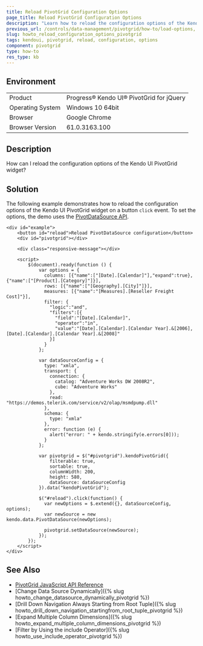 ```yaml
---
title: Reload PivotGrid Configuration Options
page_title: Reload PivotGrid Configuration Options
description: "Learn how to reload the configuration options of the Kendo UI PivotGrid widget on button click in a Kendo UI PivotGrid component."
previous_url: /controls/data-management/pivotgrid/how-to/load-options, /controls/data-management/pivotgrid/how-to/dimensions/load-options
slug: howto_reload_configuration_options_pivotgrid
tags: kendoui, pivotgrid, reload, configuration, options
component: pivotgrid
type: how-to
res_type: kb
---
```


## Environment

<table>
 <tr>
  <td>Product</td>
  <td>Progress® Kendo UI® PivotGrid for jQuery</td>
 </tr>
 <tr>
  <td>Operating System</td>
  <td>Windows 10 64bit</td>
 </tr>
 <tr>
  <td>Browser</td>
  <td>Google Chrome</td>
 </tr>
 <tr>
  <td>Browser Version</td>
  <td>61.0.3163.100</td>
 </tr>
</table>


## Description

How can I reload the configuration options of the Kendo UI PivotGrid widget?  

## Solution

The following example demonstrates how to reload the configuration options of the Kendo UI PivotGrid widget on a button `click` event. To set the options, the demo uses the [PivotDataSource API](https://docs.telerik.com/kendo-ui/api/javascript/data/pivotdatasource#methods).

```dojo
<div id="example">
    <button id="reload">Reload PivotDataSource configuration</button>
    <div id="pivotgrid"></div>

    <div class="responsive-message"></div>

    <script>
        $(document).ready(function () {
            var options = {
              columns: [{"name":["[Date].[Calendar]"],"expand":true},{"name":["[Product].[Category]"]}],
              rows: [{"name":["[Geography].[City]"]}],
              measures: [{"name":"[Measures].[Reseller Freight Cost]"}],
              filter: {
                "logic":"and",
                "filters":[{
                  "field":"[Date].[Calendar]",
                  "operator":"in",
                  "value":"[Date].[Calendar].[Calendar Year].&[2006],[Date].[Calendar].[Calendar Year].&[2008]"
                }]
              }
            };

            var dataSourceConfig = {
              type: "xmla",
              transport: {
                connection: {
                  catalog: "Adventure Works DW 2008R2",
                  cube: "Adventure Works"
                },
                read: "https://demos.telerik.com/service/v2/olap/msmdpump.dll"
              },
              schema: {
                type: "xmla"
              },
              error: function (e) {
                alert("error: " + kendo.stringify(e.errors[0]));
              }
            };

            var pivotgrid = $("#pivotgrid").kendoPivotGrid({
                filterable: true,
                sortable: true,
                columnWidth: 200,
                height: 580,
                dataSource: dataSourceConfig
            }).data("kendoPivotGrid");

            $("#reload").click(function() {
              var newOptions = $.extend({}, dataSourceConfig, options);
              var newSource = new kendo.data.PivotDataSource(newOptions);

              pivotgrid.setDataSource(newSource);
            });
        });
    </script>
</div>
```

## See Also

* [PivotGrid JavaScript API Reference](/api/javascript/ui/pivotgrid)
* [Change Data Source Dynamically]({% slug howto_change_datasource_dynamically_pivotgrid %})
* [Drill Down Navigation Always Starting from Root Tuple]({% slug howto_drill_down_navigation_startingfrom_root_tuple_pivotgrid %})
* [Expand Multiple Column Dimensions]({% slug howto_expand_multiple_column_dimensions_pivotgrid %})
* [Filter by Using the include Operator]({% slug howto_use_include_operator_pivotgrid %})
